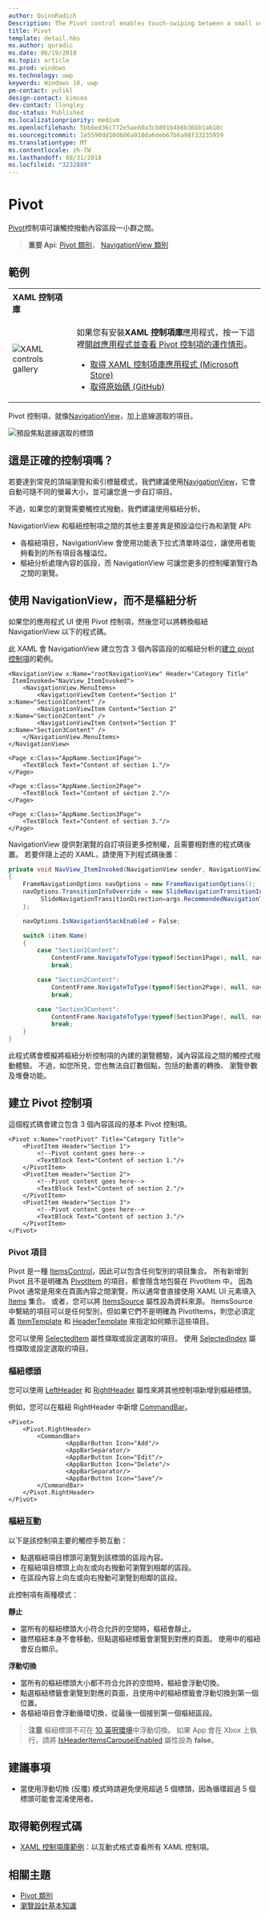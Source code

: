 ```yaml
---
author: QuinnRadich
Description: The Pivot control enables touch-swiping between a small set of content sections.
title: Pivot
template: detail.hbs
ms.author: quradic
ms.date: 06/19/2018
ms.topic: article
ms.prod: windows
ms.technology: uwp
keywords: Windows 10, uwp
pm-contact: yulikl
design-contact: kimsea
dev-contact: llongley
doc-status: Published
ms.localizationpriority: medium
ms.openlocfilehash: 5bb6ed36c772e5ae80a3cb801b4b6b36bb1ab18c
ms.sourcegitcommit: 1e5590dd10d606a910da6deb67b6a98f33235959
ms.translationtype: MT
ms.contentlocale: zh-TW
ms.lasthandoff: 08/31/2018
ms.locfileid: "3232889"
---
```

# <a name="pivot"></a>Pivot

[Pivot](https://docs.microsoft.com/uwp/api/Windows.UI.Xaml.Controls.Pivot)控制項可讓觸控撥動內容區段一小群之間。

> **重要 Api**: [Pivot 類別](https://docs.microsoft.com/uwp/api/Windows.UI.Xaml.Controls.Pivot)， [NavigationView 類別](https://docs.microsoft.com/uwp/api/Windows.UI.Xaml.Controls.NavigationView)

## <a name="examples"></a>範例

<table>
<th align="left">XAML 控制項庫<th>
<tr>
<td><img src="images/xaml-controls-gallery-sm.png" alt="XAML controls gallery"></img></td>
<td>
    <p>如果您有安裝<strong style="font-weight: semi-bold">XAML 控制項庫</strong>應用程式，按一下這裡<a href="xamlcontrolsgallery:/item/Pivot">開啟應用程式並查看 Pivot 控制項的運作情形</a>。</p>
    <ul>
    <li><a href="https://www.microsoft.com/store/productId/9MSVH128X2ZT">取得 XAML 控制項庫應用程式 (Microsoft Store)</a></li>
    <li><a href="https://github.com/Microsoft/Windows-universal-samples/tree/master/Samples/XamlUIBasics">取得原始碼 (GitHub)</a></li>
    </ul>
</td>
</tr>
</table>

Pivot 控制項，就像[NavigationView](navigationview.md)，加上底線選取的項目。

![預設焦點底線選取的標頭](images/pivot_focus_selectedHeader.png)

## <a name="is-this-the-right-control"></a>這是正確的控制項嗎？

若要達到常見的頂端瀏覽和索引標籤模式，我們建議使用[NavigationView](navigationview.md)，它會自動可隨不同的螢幕大小，並可讓您進一步自訂項目。

不過，如果您的瀏覽需要觸控式撥動，我們建議使用樞紐分析。

NavigationView 和樞紐控制項之間的其他主要差異是預設溢位行為和瀏覽 API:

- 各樞紐項目，NavigationView 會使用功能表下拉式清單時溢位，讓使用者能夠看到的所有項目各種溢位。
- 樞紐分析處理內容的區段，而 NavigationView 可讓您更多的控制權瀏覽行為之間的瀏覽。

## <a name="use-navigationview-instead-of-pivot"></a>使用 NavigationView，而不是樞紐分析

如果您的應用程式 UI 使用 Pivot 控制項，然後您可以將轉換樞紐 NavigationView 以下的程式碼。

此 XAML 會 NavigationView 建立包含 3 個內容區段的如樞紐分析的[建立 pivot 控制項](#create-a-pivot-control)的範例。

```xaml
<NavigationView x:Name="rootNavigationView" Header="Category Title"
 ItemInvoked="NavView_ItemInvoked">
    <NavigationView.MenuItems>
        <NavigationViewItem Content="Section 1" x:Name="Section1Content" />
        <NavigationViewItem Content="Section 2" x:Name="Section2Content" />
        <NavigationViewItem Content="Section 3" x:Name="Section3Content" />
    </NavigationView.MenuItems>
</NavigationView>

<Page x:Class="AppName.Section1Page">
    <TextBlock Text="Content of section 1."/>
</Page>

<Page x:Class="AppName.Section2Page">
    <TextBlock Text="Content of section 2."/>
</Page>

<Page x:Class="AppName.Section3Page">
    <TextBlock Text="Content of section 3."/>
</Page>
```

NavigationView 提供對瀏覽的自訂項目更多控制權，且需要相對應的程式碼後置。 若要伴隨上述的 XAML，請使用下列程式碼後置：

```csharp
private void NavView_ItemInvoked(NavigationView sender, NavigationViewItemInvokedEventArgs args)
{
    FrameNavigationOptions navOptions = new FrameNavigationOptions();
    navOptions.TransitionInfoOverride = new SlideNavigationTransitionInfo() {
         SlideNavigationTransitionDirection=args.RecommendedNavigationTransitionInfo
    };

    navOptions.IsNavigationStackEnabled = False;

    switch (item.Name)
    {
        case "Section1Content":
            ContentFrame.NavigateToType(typeof(Section1Page), null, navOptions);
            break;

        case "Section2Content":
            ContentFrame.NavigateToType(typeof(Section2Page), null, navOptions);
            break;

        case "Section3Content":
            ContentFrame.NavigateToType(typeof(Section3Page), null, navOptions);
            break;
    }  
}
```

此程式碼會模擬將樞紐分析控制項的內建的瀏覽體驗，減內容區段之間的觸控式撥動體驗。 不過，如您所見，您也無法自訂數個點，包括的動畫的轉換、 瀏覽參數及堆疊功能。

## <a name="create-a-pivot-control"></a>建立 Pivot 控制項

這個程式碼會建立包含 3 個內容區段的基本 Pivot 控制項。

```xaml
<Pivot x:Name="rootPivot" Title="Category Title">
    <PivotItem Header="Section 1">
        <!--Pivot content goes here-->
        <TextBlock Text="Content of section 1."/>
    </PivotItem>
    <PivotItem Header="Section 2">
        <!--Pivot content goes here-->
        <TextBlock Text="Content of section 2."/>
    </PivotItem>
    <PivotItem Header="Section 3">
        <!--Pivot content goes here-->
        <TextBlock Text="Content of section 3."/>
    </PivotItem>
</Pivot>
```

### <a name="pivot-items"></a>Pivot 項目

Pivot 是一種 [ItemsControl](https://msdn.microsoft.com/library/windows/apps/xaml/windows.ui.xaml.controls.itemscontrol.aspx)，因此可以包含任何型別的項目集合。 所有新增到 Pivot 且不是明確為 [PivotItem](https://msdn.microsoft.com/library/windows/apps/xaml/windows.ui.xaml.controls.pivotitem.aspx) 的項目，都會隱含地包裝在 PivotItem 中。 因為 Pivot 通常是用來在頁面內容之間瀏覽，所以通常會直接使用 XAML UI 元素填入 [Items](https://msdn.microsoft.com/library/windows/apps/xaml/windows.ui.xaml.controls.itemscontrol.items.aspx) 集合。 或者，您可以將 [ItemsSource](https://msdn.microsoft.com/library/windows/apps/xaml/windows.ui.xaml.controls.itemscontrol.itemssource.aspx) 屬性設為資料來源。 ItemsSource 中繫結的項目可以是任何型別，但如果它們不是明確為 PivotItems，則您必須定義 [ItemTemplate](https://msdn.microsoft.com/library/windows/apps/xaml/windows.ui.xaml.controls.itemscontrol.itemtemplate.aspx) 和 [HeaderTemplate](https://msdn.microsoft.com/library/windows/apps/xaml/windows.ui.xaml.controls.pivot.headertemplate.aspx) 來指定如何顯示這些項目。

您可以使用 [SelectedItem](https://msdn.microsoft.com/library/windows/apps/xaml/windows.ui.xaml.controls.pivot.selecteditem.aspx) 屬性擷取或設定選取的項目。 使用 [SelectedIndex](https://msdn.microsoft.com/library/windows/apps/xaml/windows.ui.xaml.controls.pivot.selectedindex.aspx) 屬性擷取或設定選取的項目。

### <a name="pivot-headers"></a>樞紐標頭

您可以使用 [LeftHeader](https://msdn.microsoft.com/library/windows/apps/xaml/windows.ui.xaml.controls.pivot.leftheader.aspx) 和 [RightHeader](https://msdn.microsoft.com/library/windows/apps/xaml/windows.ui.xaml.controls.pivot.rightheader.aspx) 屬性來將其他控制項新增到樞紐標頭。

例如，您可以在樞紐 RightHeader 中新增 [CommandBar](https://docs.microsoft.com/en-us/windows/uwp/controls-and-patterns/app-bars)。

```xaml
<Pivot>
    <Pivot.RightHeader>
        <CommandBar>
                <AppBarButton Icon="Add"/>
                <AppBarSeparator/>
                <AppBarButton Icon="Edit"/>
                <AppBarButton Icon="Delete"/>
                <AppBarSeparator/>
                <AppBarButton Icon="Save"/>
        </CommandBar>
    </Pivot.RightHeader>
</Pivot>
```

### <a name="pivot-interaction"></a>樞紐互動

以下是該控制項主要的觸控手勢互動：

- 點選樞紐項目標頭可瀏覽到該標頭的區段內容。
- 在樞紐項目標頭上向左或向右撥動可瀏覽到相鄰的區段。
- 在區段內容上向左或向右撥動可瀏覽到相鄰的區段。

此控制項有兩種模式：

**靜止**

- 當所有的樞紐標頭大小符合允許的空間時，樞紐會靜止。
- 雖然樞紐本身不會移動，但點選樞紐標籤會瀏覽到對應的頁面。 使用中的樞紐會反白顯示。

**浮動切換**

- 當所有的樞紐標頭大小都不符合允許的空間時，樞紐會浮動切換。
- 點選樞紐標籤會瀏覽到對應的頁面，且使用中的樞紐標籤會浮動切換到第一個位置。
- 各樞紐項目會浮動循環切換，從最後一個接到第一個樞紐區段。

> **注意** 樞紐標頭不可在 [10 英呎環境](../devices/designing-for-tv.md)中浮動切換。 如果 App 會在 Xbox 上執行，請將 [IsHeaderItemsCarouselEnabled](https://docs.microsoft.com/uwp/api/Windows.UI.Xaml.Controls.Pivot.IsHeaderItemsCarouselEnabled) 屬性設為 **false**。

## <a name="recommendations"></a>建議事項

- 當使用浮動切換 (反覆) 模式時請避免使用超過 5 個標頭，因為循環超過 5 個標頭可能會混淆使用者。

## <a name="get-the-sample-code"></a>取得範例程式碼

- [XAML 控制項庫範例](https://github.com/Microsoft/Windows-universal-samples/tree/master/Samples/XamlUIBasics)：以互動式格式查看所有 XAML 控制項。

## <a name="related-topics"></a>相關主題

- [Pivot 類別](https://docs.microsoft.com/uwp/api/Windows.UI.Xaml.Controls.Pivot)
- [瀏覽設計基本知識](../basics/navigation-basics.md)